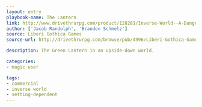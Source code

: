 ```yaml
---
layout: entry
playbook-name: The Lantern
link: http://www.drivethrurpg.com/product/128281/Inverse-World--A-Dungeon-World-Supplement
author: ['Jacob Randolph', 'Brandon Schmelz']
source: Liberi Gothica Games
source-url: http://drivethrurpg.com/browse/pub/4996/Liberi-Gothica-Games

description: The Green Lantern in an upside-down world.

categories:
- magic user

tags:
- commercial
- inverse world
- setting-dependent
---
```

